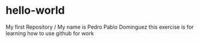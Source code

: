 # hello-world
My first Repository
/ My name is Pedro Pablo Dominguez
this exercise is for learning how to use
github for work
